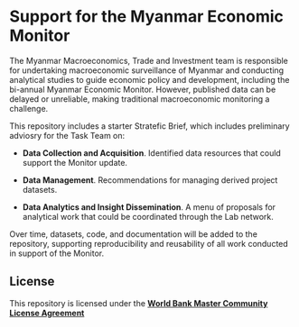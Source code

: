 # Support for the Myanmar Economic Monitor

The Myanmar Macroeconomics, Trade and Investment team is responsible for undertaking macroeconomic surveillance of Myanmar and conducting analytical studies to guide economic policy and development, including the bi-annual Myanmar Economic Monitor. However, published data can be delayed or unreliable, making traditional macroeconomic monitoring a challenge.  

This repository includes a starter Stratefic Brief, which includes preliminary adviosry for the Task Team on:

- **Data Collection and Acquisition**. Identified data resources that could support the Monitor update. 

- **Data Management**. Recommendations for managing derived project datasets.

- **Data Analytics and Insight Dissemination**. A menu of proposals for analytical work that could be coordinated through the Lab network.

Over time, datasets, code, and documentation will be added to the repository, supporting reproducibility and reusability of all work conducted in support of the Monitor. 

## License

This repository is licensed under the [**World Bank Master Community License Agreement**](https://github.com/datapartnership/myanmar_economic_monitor/blob/487de32429b5bf737f07a726247652899fa45258/LICENSE.md)
